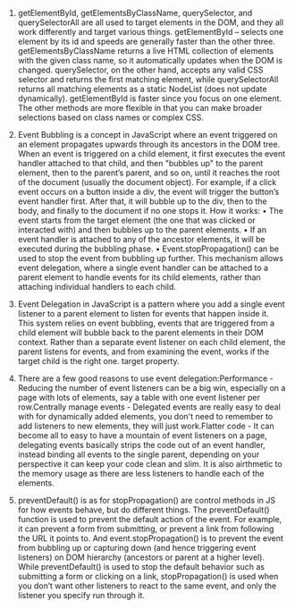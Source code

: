 1.	getElementById, getElementsByClassName, querySelector, and querySelectorAll are all used to target elements in the DOM, and they all work differently and target various things. getElementById – selects one element by its id and speeds are generally faster than the other three. getElementsByClassName returns a live HTML collection of elements with the given class name, so it automatically updates when the DOM is changed. querySelector, on the other hand, accepts any valid CSS selector and returns the first matching element, while querySelectorAll returns all matching elements as a static NodeList (does not update dynamically). getElementById is faster since you focus on one element. The other methods are more flexible in that you can make broader selections based on class names or complex CSS.
2.	Event Bubbling is a concept in JavaScript where an event triggered on an element propagates upwards through its ancestors in the DOM tree. When an event is triggered on a child element, it first executes the event handler attached to that child, and then "bubbles up" to the parent element, then to the parent’s parent, and so on, until it reaches the root of the document (usually the document object).
For example, if a click event occurs on a button inside a div, the event will trigger the button’s event handler first. After that, it will bubble up to the div, then to the body, and finally to the document if no one stops it.
How it works:
•	The event starts from the target element (the one that was clicked or interacted with) and then bubbles up to the parent elements.
•	If an event handler is attached to any of the ancestor elements, it will be executed during the bubbling phase.
•	Event.stopPropagation() can be used to stop the event from bubbling up further.
This mechanism allows event delegation, where a single event handler can be attached to a parent element to handle events for its child elements, rather than attaching individual handlers to each child.



3.	Event Delegation in JavaScript is a pattern where you add a single event listener to a parent element to listen for events that happen inside it. This system relies on event bubbling, events that are triggered from a child element will bubble back to the parent elements in their DOM context. Rather than a separate event listener on each child element, the parent listens for events, and from examining the event, works if the target child is the right one. target property.
4.	There are a few good reasons to use event delegation:Performance - Reducing the number of event listeners can be a big win, especially on a page with lots of elements, say a table with one event listener per row.Centrally manage events - Delegated events are really easy to deal with for dynamically added elements, you don't need to remember to add listeners to new elements, they will just work.Flatter code - It can become all to easy to have a mountain of event listeners on a page, delegating events basically strips the code out of an event handler, instead binding all events to the single parent, depending on your perspective it can keep your code clean and slim. It is also airthmetic to the memory usage as there are less listeners to handle each of the elements.


5.	preventDefault() is as for stopPropagation() are control methods in JS for how events behave, but do different things. The preventDefault() function is used to prevent the default action of the event. For example, it can prevent a form from submitting, or prevent a link from following the URL it points to. And event.stopPropagation() is to prevent the event from bubbling up or capturing down (and hence triggering event listeners) on DOM hierarchy (ancestors or parent at a higher level). While preventDefault() is used to stop the default behavior such as submitting a form or clicking on a link, stopPropagation() is used when you don’t want other listeners to react to the same event, and only the listener you specify run through it.

